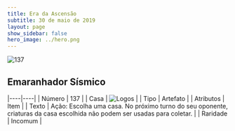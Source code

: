 ```yaml
---
title: Era da Ascensão
subtitle: 30 de maio de 2019
layout: page
show_sidebar: false
hero_image: ../hero.png
---
```


![137](https://cdn.keyforgegame.com/media/card_front/pt/435_137_7GFWM9VVG8RC_pt.png)

## Emaranhador Sísmico

|----|----|
| Número | 137 |
| Casa | ![Logos](https://archonarcana.com/images/thumb/c/ce/Logos.png/22px-Logos.png "Logos") |
| Tipo | Artefato |
| Atributos | Item |
| Texto | Ação: Escolha uma casa. No próximo turno do seu oponente, criaturas da casa escolhida não podem ser usadas para coletar. |
| Raridade | Incomum |
